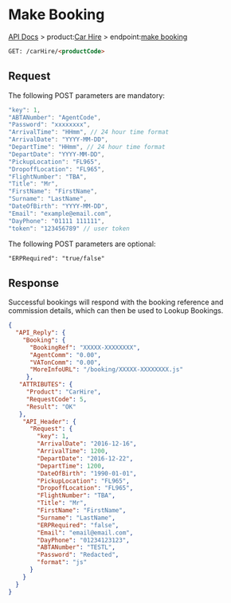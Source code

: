 # Make Booking

[API Docs](hxapi/) > product:[Car Hire](hxapi/carhire) > endpoint:[make booking](hxapi/carhire/booking/make)

```html
GET: /carHire/<productCode>
```

## Request

The following POST parameters are mandatory:

```javascript
"key": 1,
"ABTANumber": "AgentCode",
"Password": "xxxxxxxx",
"ArrivalTime": "HHmm", // 24 hour time format
"ArrivalDate": "YYYY-MM-DD",
"DepartTime": "HHmm", // 24 hour time format
"DepartDate": "YYYY-MM-DD",
"PickupLocation": "FL965",
"DropoffLocation": "FL965",
"FlightNumber": "TBA",
"Title": "Mr",
"FirstName": "FirstName",
"Surname": "LastName",
"DateOfBirth": "YYYY-MM-DD",
"Email": "example@email.com",
"DayPhone": "01111 111111",
"token": "123456789" // user token
```

The following POST parameters are optional:
```html
"ERPRequired": "true/false"
```

## Response

Successful bookings will respond with the booking reference and commission details, which can then be used to Lookup Bookings.

```json
{
  "API_Reply": {
    "Booking": {
      "BookingRef": "XXXXX-XXXXXXXX",
      "AgentComm": "0.00",
      "VATonComm": "0.00",
      "MoreInfoURL": "/booking/XXXXX-XXXXXXXX.js"
     },
   "ATTRIBUTES": {
     "Product": "CarHire",
     "RequestCode": 5,
     "Result": "OK"
   },
    "API_Header": {
      "Request": {
        "key": 1,
        "ArrivalDate": "2016-12-16",
        "ArrivalTime": 1200,
        "DepartDate": "2016-12-22",
        "DepartTime": 1200,
        "DateOfBirth": "1990-01-01",
        "PickupLocation": "FL965",
        "DropoffLocation": "FL965",
        "FlightNumber": "TBA",
        "Title": "Mr",
        "FirstName": "FirstName",
        "Surname": "LastName",
        "ERPRequired": "false",
        "Email": "email@email.com",
        "DayPhone": "01234123123",
        "ABTANumber": "TESTL",
        "Password": "Redacted",
        "format": "js"
      }
    }
  }
}
```
